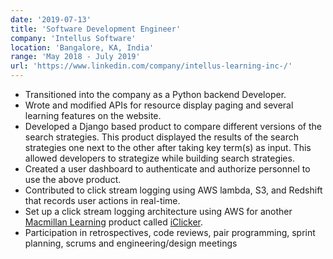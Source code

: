 ```yaml
---
date: '2019-07-13'
title: 'Software Development Engineer'
company: 'Intellus Software'
location: 'Bangalore, KA, India'
range: 'May 2018 - July 2019'
url: 'https://www.linkedin.com/company/intellus-learning-inc-/'
---
```


- Transitioned into the company as a Python backend Developer.
- Wrote and modified APIs for resource display paging and several learning features on the website.
- Developed a Django based product to compare different versions of the search strategies. This product displayed the results of the search strategies one next to the other after taking key term(s) as input. This allowed developers to strategize while building search strategies.
- Created a user dashboard to authenticate and authorize personnel to use the above product.
- Contributed to click stream logging using AWS lambda, S3, and Redshift that records user actions in real-time.
- Set up a click stream logging architecture using AWS for another [Macmillan Learning](https://www.macmillanlearning.com/college/us) product called [iClicker](https://www.iclicker.com). 
- Participation in retrospectives, code reviews, pair programming, sprint planning, scrums and engineering/design meetings
